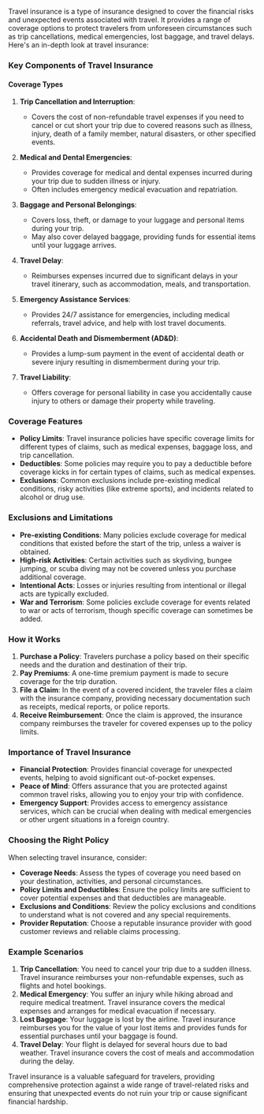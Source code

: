 Travel insurance is a type of insurance designed to cover the financial risks and unexpected events associated with travel. It provides a range of coverage options to protect travelers from unforeseen circumstances such as trip cancellations, medical emergencies, lost baggage, and travel delays. Here's an in-depth look at travel insurance:

### Key Components of Travel Insurance

#### Coverage Types
1. **Trip Cancellation and Interruption**:
   - Covers the cost of non-refundable travel expenses if you need to cancel or cut short your trip due to covered reasons such as illness, injury, death of a family member, natural disasters, or other specified events.

2. **Medical and Dental Emergencies**:
   - Provides coverage for medical and dental expenses incurred during your trip due to sudden illness or injury.
   - Often includes emergency medical evacuation and repatriation.

3. **Baggage and Personal Belongings**:
   - Covers loss, theft, or damage to your luggage and personal items during your trip.
   - May also cover delayed baggage, providing funds for essential items until your luggage arrives.

4. **Travel Delay**:
   - Reimburses expenses incurred due to significant delays in your travel itinerary, such as accommodation, meals, and transportation.

5. **Emergency Assistance Services**:
   - Provides 24/7 assistance for emergencies, including medical referrals, travel advice, and help with lost travel documents.

6. **Accidental Death and Dismemberment (AD&D)**:
   - Provides a lump-sum payment in the event of accidental death or severe injury resulting in dismemberment during your trip.

7. **Travel Liability**:
   - Offers coverage for personal liability in case you accidentally cause injury to others or damage their property while traveling.

### Coverage Features
- **Policy Limits**: Travel insurance policies have specific coverage limits for different types of claims, such as medical expenses, baggage loss, and trip cancellation.
- **Deductibles**: Some policies may require you to pay a deductible before coverage kicks in for certain types of claims, such as medical expenses.
- **Exclusions**: Common exclusions include pre-existing medical conditions, risky activities (like extreme sports), and incidents related to alcohol or drug use.

### Exclusions and Limitations
- **Pre-existing Conditions**: Many policies exclude coverage for medical conditions that existed before the start of the trip, unless a waiver is obtained.
- **High-risk Activities**: Certain activities such as skydiving, bungee jumping, or scuba diving may not be covered unless you purchase additional coverage.
- **Intentional Acts**: Losses or injuries resulting from intentional or illegal acts are typically excluded.
- **War and Terrorism**: Some policies exclude coverage for events related to war or acts of terrorism, though specific coverage can sometimes be added.

### How it Works
1. **Purchase a Policy**: Travelers purchase a policy based on their specific needs and the duration and destination of their trip.
2. **Pay Premiums**: A one-time premium payment is made to secure coverage for the trip duration.
3. **File a Claim**: In the event of a covered incident, the traveler files a claim with the insurance company, providing necessary documentation such as receipts, medical reports, or police reports.
4. **Receive Reimbursement**: Once the claim is approved, the insurance company reimburses the traveler for covered expenses up to the policy limits.

### Importance of Travel Insurance
- **Financial Protection**: Provides financial coverage for unexpected events, helping to avoid significant out-of-pocket expenses.
- **Peace of Mind**: Offers assurance that you are protected against common travel risks, allowing you to enjoy your trip with confidence.
- **Emergency Support**: Provides access to emergency assistance services, which can be crucial when dealing with medical emergencies or other urgent situations in a foreign country.

### Choosing the Right Policy
When selecting travel insurance, consider:
- **Coverage Needs**: Assess the types of coverage you need based on your destination, activities, and personal circumstances.
- **Policy Limits and Deductibles**: Ensure the policy limits are sufficient to cover potential expenses and that deductibles are manageable.
- **Exclusions and Conditions**: Review the policy exclusions and conditions to understand what is not covered and any special requirements.
- **Provider Reputation**: Choose a reputable insurance provider with good customer reviews and reliable claims processing.

### Example Scenarios
1. **Trip Cancellation**: You need to cancel your trip due to a sudden illness. Travel insurance reimburses your non-refundable expenses, such as flights and hotel bookings.
2. **Medical Emergency**: You suffer an injury while hiking abroad and require medical treatment. Travel insurance covers the medical expenses and arranges for medical evacuation if necessary.
3. **Lost Baggage**: Your luggage is lost by the airline. Travel insurance reimburses you for the value of your lost items and provides funds for essential purchases until your baggage is found.
4. **Travel Delay**: Your flight is delayed for several hours due to bad weather. Travel insurance covers the cost of meals and accommodation during the delay.

Travel insurance is a valuable safeguard for travelers, providing comprehensive protection against a wide range of travel-related risks and ensuring that unexpected events do not ruin your trip or cause significant financial hardship.